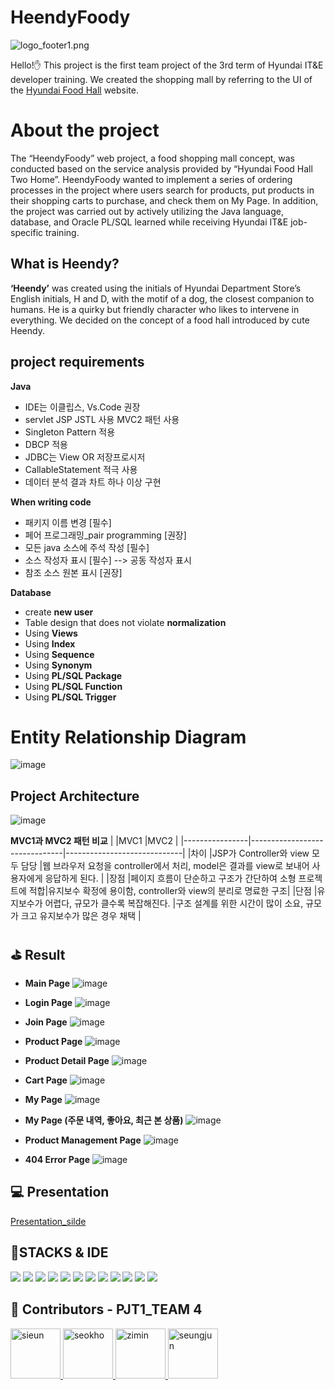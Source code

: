 # HeendyFoody

![logo_footer1.png](https://github.com/sisi397/HeendyFoody/blob/main/WebContent/static/images/common/logo_footer1.png?raw=true)

Hello!✋ This project is the first team project of the 3rd term of Hyundai IT&E developer training.
We created the shopping mall by referring to the UI of the [Hyundai Food Hall](https://tohome.thehyundai.com/front/dp/dpa/dawnHome.do) website.

# About the project

The “HeendyFoody” web project, a food shopping mall concept, was conducted based on the service analysis provided by “Hyundai Food Hall Two Home”.
HeendyFoody wanted to implement a series of ordering processes in the project where users search for products, put products in their shopping carts to purchase, and check them on My Page.
In addition, the project was carried out by actively utilizing the Java language, database, and Oracle PL/SQL learned while receiving Hyundai IT&E job-specific training.

## What is Heendy?

**‘Heendy’** was created using the initials of Hyundai Department Store’s English initials, H and D, with the motif of a dog, the closest companion to humans. He is a quirky but friendly character who likes to intervene in everything.
We decided on the concept of a food hall introduced by cute Heendy.

## project requirements

**Java**

- IDE는 이클립스, Vs.Code 권장
- servlet JSP JSTL 사용 MVC2 패턴 사용
- Singleton Pattern 적용
- DBCP 적용
- JDBC는 View OR 저장프로시저
- CallableStatement 적극 사용
- 데이터 분석 결과 차트 하나 이상 구현

**When writing code**

- 패키지 이름 변경 [필수]
- 페어 프로그래밍\_pair programming [권장]
- 모든 java 소스에 주석 작성 [필수]
- 소스 작성자 표시 [필수] --> 공동 작성자 표시
- 참조 소스 원본 표시 [권장]

**Database**

- create **new user**
- Table design that does not violate **normalization**
- Using **Views**
- Using **Index**
- Using **Sequence**
- Using **Synonym**
- Using **PL/SQL Package**
- Using **PL/SQL Function**
- Using **PL/SQL Trigger**

# Entity Relationship Diagram

![image](https://user-images.githubusercontent.com/55138034/161561292-963225ed-92e6-4f1b-a95a-17f997e97924.png)

## Project Architecture

![image](https://user-images.githubusercontent.com/55138034/161562017-3033de72-10ac-451d-b0b0-fcb4577ba9f9.png)

**MVC1과 MVC2 패턴 비교**
| |MVC1 |MVC2 |
|----------------|-------------------------------|-----------------------------|
|차이 |JSP가 Controller와 view 모두 담당 |웹 브라우저 요청을 controller에서 처리, model은 결과를 view로 보내어 사용자에게 응답하게 된다. |
|장점 |페이지 흐름이 단순하고 구조가 간단하여 소형 프로젝트에 적합|유지보수 확정에 용이함, controller와 view의 분리로 명료한 구조|
|단점 |유지보수가 어렵다, 규모가 클수록 복잡해진다. |구조 설계를 위한 시간이 많이 소요, 규모가 크고 유지보수가 많은 경우 채택 |

## ⛳ Result

- **Main Page**
  ![image](https://user-images.githubusercontent.com/55138034/161563669-072d2602-5a1c-4b3f-8c12-71a6c9bd945e.png)

- **Login Page**
  ![image](https://user-images.githubusercontent.com/55138034/161563999-0bc74ad7-95f6-4151-9827-0b30b597f3c7.png)

- **Join Page**
  ![image](https://user-images.githubusercontent.com/55138034/161563781-305adf2e-fdd5-4146-9ec9-f1e910b28558.png)

- **Product Page**
  ![image](https://user-images.githubusercontent.com/55138034/161564377-92952f66-5ddb-41db-9163-f5f02a5c36db.png)

- **Product Detail Page**
  ![image](https://user-images.githubusercontent.com/55138034/161564527-4b0a4188-d9f6-4561-8adf-4250b2b3f839.png)

- **Cart Page**
  ![image](https://user-images.githubusercontent.com/55138034/161564735-9fda9db0-7d1c-4830-8e79-be28561259e4.png)

- **My Page**
  ![image](https://user-images.githubusercontent.com/55138034/161564829-9de2926a-d245-4ac5-b081-2190226f0cac.png)

- **My Page (주문 내역, 좋아요, 최근 본 상품)**
  ![image](https://user-images.githubusercontent.com/55138034/161564988-7a3925df-652c-4b62-a9e6-32351aa1a38d.png)

- **Product Management Page**
  ![image](https://user-images.githubusercontent.com/55138034/161565714-5a0349b4-34a6-494c-9144-8d2a90b2b217.png)

- **404 Error Page**
  ![image](https://user-images.githubusercontent.com/55138034/161566176-9c6d0312-6a68-41bc-b6c8-d5c0c00b03b4.png)

## 💻 Presentation

[Presentation_silde](https://docs.google.com/presentation/d/1FHYirrJmvGLEl9P-haPfKdkEQ2sGMjEn/edit?usp=sharing&ouid=103446692371790737362&rtpof=true&sd=true)

## 🔨STACKS & IDE

<img src="https://img.shields.io/badge/Java-007396?style=for-the-badge&logo=Java&logoColor=white">
<img src="https://img.shields.io/badge/Oracle-F80000?style=for-the-badge&logo=Oracle&logoColor=white">
<img src="https://img.shields.io/badge/HTML5-E34F26?style=for-the-badge&logo=HTML5&logoColor=white">
<img src="https://img.shields.io/badge/CSS3-1572B6?style=for-the-badge&logo=CSS3&logoColor=white">
<img src="https://img.shields.io/badge/JavaScript-F7DF1E?style=for-the-badge&logo=Javascript&logoColor=white">
<img src="https://img.shields.io/badge/jQuery-0769AD?style=for-the-badge&logo=jQuery&logoColor=white">

<img src="https://img.shields.io/badge/Eclipse IDE-2C2255?style=for-the-badge&logo=Eclipse IDE&logoColor=white">
<img src="https://img.shields.io/badge/Visual Studio Code-007ACC?style=for-the-badge&logo=Visual Studio Code&logoColor=white">

<img src="https://img.shields.io/badge/Trello-0052CC?style=for-the-badge&logo=Trello&logoColor=white">
<img src="https://img.shields.io/badge/Notion-000000?style=for-the-badge&logo=Notion&logoColor=white">
<img src="https://img.shields.io/badge/Discord-5865F2?style=for-the-badge&logo=Discord&logoColor=white">
<img src="https://img.shields.io/badge/Git-F05032?style=for-the-badge&logo=Git&logoColor=white">

## 🤝 Contributors - PJT1_TEAM 4

<a href = "https://github.com/sisi397">
  <img src="https://avatars.githubusercontent.com/u/74189924?v=4" alt="sieun" width="80" style="max-width:100%" />
</a>
<a href = "https://github.com/msh1273">
  <img src="https://avatars.githubusercontent.com/u/55138034?v=4" alt="seokho" width="80" style="max-width:100%" />
</a>
<a href = "https://github.com/fmdzimin13">
  <img src="https://avatars.githubusercontent.com/u/77473413?v=4" alt="zimin" width="80" style="max-width:100%" />
</a>
<a href = "https://github.com/tmdwns1101">
  <img src="https://avatars.githubusercontent.com/u/41534475?v=4" alt="seungjun" width="80" style="max-width:100%" />
</a>
